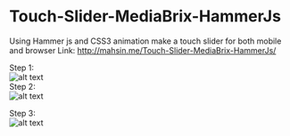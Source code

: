 # Touch-Slider-MediaBrix-HammerJs
Using Hammer js and CSS3 animation make a touch slider for both mobile and browser
Link: http://mahsin.me/Touch-Slider-MediaBrix-HammerJs/

Step 1: <br>
![alt text](http://mahsin-islam.github.io/Touch-Slider-MediaBrix-HammerJs/assets/step1.jpg)
<br>
Step 2: <br>
![alt text](http://mahsin-islam.github.io/Touch-Slider-MediaBrix-HammerJs/assets/step2.jpg)
<br>

Step 3: <br>
![alt text](http://mahsin-islam.github.io/Touch-Slider-MediaBrix-HammerJs/assets/step3.jpg)
<br>
